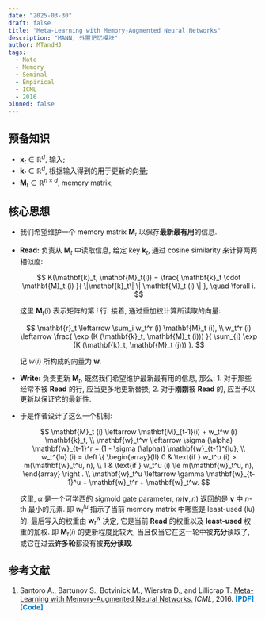 ```yaml
---
date: "2025-03-30"
draft: false
title: "Meta-Learning with Memory-Augmented Neural Networks"
description: "MANN, 外置记忆模块"
author: MTandHJ
tags:
  - Note
  - Memory
  - Seminal
  - Empirical
  - ICML
  - 2016
pinned: false
---
```



## 预备知识

- $\mathbf{x}_t \in \mathbb{R}^d$, 输入;
- $\mathbf{k}_t \in \mathbb{R}^d$, 根据输入得到的用于更新的向量;
- $\mathbf{M}_t \in \mathbb{R}^{n \times d}$, memory matrix;

## 核心思想

- 我们希望维护一个 memory matrix $\mathbf{M}_t$ 以保存**最新最有用**的信息.

- **Read:** 负责从 $\mathbf{M}_t$ 中读取信息, 给定 key $\mathbf{k}_t$, 通过 cosine similarity 来计算两两相似度:

    $$
    K(\mathbf{k}_t, \mathbf{M}_t(i)) =
    \frac{
        \mathbf{k}_t \cdot \mathbf{M}_t (i)
    }{
        \|\mathbf{k}_t\|  \| \mathbf{M}_t (i) \|
    }, \quad \forall i.
    $$

    这里 $\mathbf{M}_t(i)$ 表示矩阵的第 $i$ 行. 接着, 通过重加权计算所读取的向量:

    $$
    \mathbf{r}_t \leftarrow \sum_i w_t^r (i) \mathbf{M}_t (i), \\
    w_t^r (i) \leftarrow
    \frac{
        \exp (K (\mathbf{k}_t, \mathbf{M}_t (i)))
    }{
        \sum_{j} \exp (K (\mathbf{k}_t, \mathbf{M}_t (j)))
    }.
    $$

    记 $w (i)$ 所构成的向量为 $\mathbf{w}$.

- **Write:** 负责更新 $\mathbf{M}_t$, 既然我们希望维护最新最有用的信息, 那么: 1. 对于那些经常不被 **Read** 的行, 应当更多地更新替换; 2. 对于**刚刚**被 **Read** 的, 应当予以更新以保证它的最新性.

- 于是作者设计了这么一个机制:

    $$
    \mathbf{M}_t (i) \leftarrow \mathbf{M}_{t-1}(i) + w_t^w (i) \mathbf{k}_t, \\
    \mathbf{w}_t^w \leftarrow \sigma (\alpha) \mathbf{w}_{t-1}^r + (1 - \sigma (\alpha)) \mathbf{w}_{t-1}^{lu}, \\
    w_t^{lu} (i) = 
    \left \{
        \begin{array}{ll}
        0 & \text{if } w_t^u (i) > m(\mathbf{w}_t^u, n), \\
        1 & \text{if } w_t^u (i) \le m(\mathbf{w}_t^u, n),
        \end{array}
    \right . \\
    \mathbf{w}_t^u \leftarrow \gamma \mathbf{w}_{t-1}^u + \mathbf{w}_t^r + \mathbf{w}_t^w.
    $$

    这里, $\alpha$ 是一个可学西的 sigmoid gate parameter, $m(\mathbf{v}, n)$ 返回的是 $\mathbf{v}$ 中 $n$-th 最小的元素. 即 $w_t^{lu}$ 指示了当前 memory matrix 中哪些是 least-used (lu) 的. 最后写入的权重由 $\mathbf{w}_t^w$ 决定, 它是当前 **Read** 的权重以及 **least-used** 权重的加权. 即 $\mathbf{M}_t (i)$ 的更新程度比较大, 当且仅当它在这一轮中被**充分**读取了, 或它在过去**许多轮**都没有被**充分读取**.

## 参考文献

<ol class="reference">
  <li>
    Santoro A., Bartunov S., Botvinick M., Wierstra D., and Lillicrap T.
    <u>Meta-Learning with Memory-Augmented Neural Networks.</u>
    <i>ICML</i>, 2016.
    <a href="https://proceedings.mlr.press/v48/santoro16.pdf" style="color: #007acc; font-weight: bold; text-decoration: none;">[PDF]</a>
    <a href="https://github.com/ywatanabex/ntm-meta-learning" style="color: #007acc; font-weight: bold; text-decoration: none;">[Code]</a>
  </li>
  <!-- 添加更多文献条目 -->
</ol>

